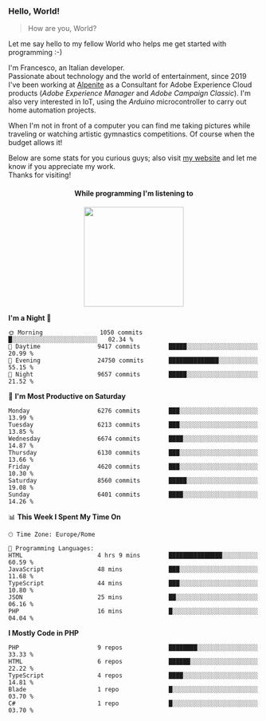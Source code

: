 ### Hello, World!

> How are you, World?

Let me say hello to my fellow World who helps me get started with programming :-)

I'm Francesco, an Italian developer.  
Passionate about technology and the world of entertainment, since 2019 I've been working at [Alpenite](https://www.alpenite.com) as a Consultant for Adobe Experience Cloud products (*Adobe Experience Manager* and *Adobe Campaign Classic*). I'm also very interested in IoT, using the *Arduino* microcontroller to carry out home automation projects.

When I'm not in front of a computer you can find me taking pictures while traveling or watching artistic gymnastics competitions. Of course when the budget allows it!

Below are some stats for you curious guys; also visit [my website](https://www.francescorega.eu) and let me know if you appreciate my work.  
Thanks for visiting!

<div align="center">
  <h4>While programming I'm listening to</h4>
  <a href="https://apps.francescorega.eu/now-playing/11147232609" target="_blank"><img src="https://apps.francescorega.eu/now-playing/11147232609" width="200"></a>
</div>

<!--START_SECTION:waka-->
**I'm a Night 🦉** 

```text
🌞 Morning                1050 commits        █░░░░░░░░░░░░░░░░░░░░░░░░   02.34 % 
🌆 Daytime                9417 commits        █████░░░░░░░░░░░░░░░░░░░░   20.99 % 
🌃 Evening                24750 commits       ██████████████░░░░░░░░░░░   55.15 % 
🌙 Night                  9657 commits        █████░░░░░░░░░░░░░░░░░░░░   21.52 % 
```
📅 **I'm Most Productive on Saturday** 

```text
Monday                   6276 commits        ███░░░░░░░░░░░░░░░░░░░░░░   13.99 % 
Tuesday                  6213 commits        ███░░░░░░░░░░░░░░░░░░░░░░   13.85 % 
Wednesday                6674 commits        ████░░░░░░░░░░░░░░░░░░░░░   14.87 % 
Thursday                 6130 commits        ███░░░░░░░░░░░░░░░░░░░░░░   13.66 % 
Friday                   4620 commits        ███░░░░░░░░░░░░░░░░░░░░░░   10.30 % 
Saturday                 8560 commits        █████░░░░░░░░░░░░░░░░░░░░   19.08 % 
Sunday                   6401 commits        ████░░░░░░░░░░░░░░░░░░░░░   14.26 % 
```


📊 **This Week I Spent My Time On** 

```text
🕑︎ Time Zone: Europe/Rome

💬 Programming Languages: 
HTML                     4 hrs 9 mins        ███████████████░░░░░░░░░░   60.59 % 
JavaScript               48 mins             ███░░░░░░░░░░░░░░░░░░░░░░   11.68 % 
TypeScript               44 mins             ███░░░░░░░░░░░░░░░░░░░░░░   10.80 % 
JSON                     25 mins             ██░░░░░░░░░░░░░░░░░░░░░░░   06.16 % 
PHP                      16 mins             █░░░░░░░░░░░░░░░░░░░░░░░░   04.04 % 
```

**I Mostly Code in PHP** 

```text
PHP                      9 repos             ████████░░░░░░░░░░░░░░░░░   33.33 % 
HTML                     6 repos             ██████░░░░░░░░░░░░░░░░░░░   22.22 % 
TypeScript               4 repos             ████░░░░░░░░░░░░░░░░░░░░░   14.81 % 
Blade                    1 repo              █░░░░░░░░░░░░░░░░░░░░░░░░   03.70 % 
C#                       1 repo              █░░░░░░░░░░░░░░░░░░░░░░░░   03.70 % 
```




<!--END_SECTION:waka-->
